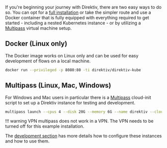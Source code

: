 If you're beginning your journey with Direktiv, there are two easy ways to do so. You can opt for a [full installation](/installation/) or take the simpler route and use a Docker container that is fully equipped with everything required to get started - including a nested Kubernetes instance - or by utilizing a [Multipass](https://multipass.run/install) virtual machine setup.

## Docker (Linux only)

The Docker image works on Linux only and can be used for easy development of flows on a local machine.

```sh title="Running Docker Image"
docker run --privileged -p 8080:80 -ti direktiv/direktiv-kube
```

## Multipass (Linux, Mac, Windows)

For Windows and Mac users in particular there is a [Multipass](https://multipass.run/install) cloud-init script to set up a Direktiv instance for testing and development.

```sh title="Running Multipass"
multipass launch --cpus 4 --disk 20G --memory 6G --name direktiv --cloud-init https://raw.githubusercontent.com/direktiv/direktiv/main/build/docker/all/multipass/init.yaml
```

!!! warning VPN
    multipass does not work in a VPN. The VPN needs to be turned off for this example installation.

The [development section](/environment/direktiv-development-environment/) has more details how to configure these instances and how to use them.